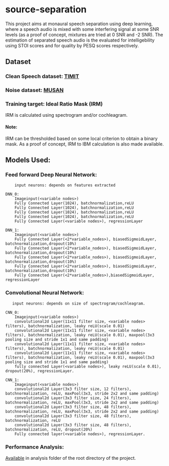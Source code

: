 # source-separation

This project aims at monaural speech separation using deep learning, where a speech audio is mixed with some interfering signal at some SNR levels (as a proof of concept, mixtures are tried at 0 SNR and -2 SNR). The estimation of separated speech audio is the evaluated for intelligebility using STOI scores and for quality by PESQ scores respectively.

## Dataset

### Clean Speech dataset: [TIMIT](https://catalog.ldc.upenn.edu/LDC93S1)

### Noise dataset: [MUSAN](https://www.openslr.org/17/)

### Training target: Ideal Ratio Mask (IRM) 
IRM is calculated using spectrogram and/or cochleagram.
                     
#### Note: 
IRM can be thresholded based on some local criterion 
to obtain a binary mask. As a proof of concept, IRM to IBM
calculation is also made available.

## Models Used:

### Feed forward Deep Neural Network:
        
        input neurons: depends on features extracted
        
```
DNN_0: 
    Imageinput(<variable nodes>)
    Fully Connected Layer(1024), batchnormalization,reLU
    Fully Connected Layer(1024), batchnormalization,reLU
    Fully Connected Layer(1024), batchnormalization,reLU
    Fully Connected Layer(1024), batchnormalization,reLU
    Fully Connected Layer(<variable nodes>), regressionLayer
```
```        
DNN_1: 
    Imageinput(<variable nodes>)
    Fully Connected Layer(<2*variable_nodes>), biasedSigmoidLayer, batchnormalization,dropout(10%)
    Fully Connected Layer(<2*variable_nodes>), biasedSigmoidLayer, batchnormalization,dropout(10%)
    Fully Connected Layer(<2*variable_nodes>), biasedSigmoidLayer, batchnormalization,dropout(10%)
    Fully Connected Layer(<2*variable_nodes>), biasedSigmoidLayer, batchnormalization,dropout(10%)
    Fully Connected Layer(<2*variable_nodes>),biasedSigmoidLayer, regressionLayer
```
        
### Convolutional Neural Network:

       input neurons: depends on size of spectrogram/cochleagram.
       
```
CNN_0:
    Imageinput(<variable nodes>)
    convolutional2d Layer(11x11 filter size, <variable nodes> filters), batchnormalization, leaky reLU(scale 0.01)
    convolutional2d Layer(11x11 filter size, <variable nodes> filters), batchnormalization, leaky reLU(scale 0.01), maxpool(3x3 pooling size and stride 1x1 and same padding)
    convolutional2d Layer(11x11 filter size, <variable nodes> filters), batchnormalization, leaky reLU(scale 0.01)
    convolutional2d Layer(11x11 filter size, <variable nodes> filters), batchnormalization, leaky reLU(scale 0.01), maxpool(3x3 pooling size and stride 1x1 and same padding)
    fully connected Layer(<variable nodes>), leaky reLU(scale 0.01), dropout(20%), regressionLayer.
```
       
```
CNN_1: 
    Imageinput(<variable nodes>)
    convolutional2d Layer(3x3 filter size, 12 filters), batchnormalization, reLU, maxPool(3x3, stride 2x2 and same padding) 
    convolutional2d Layer(3x3 filter size, 24 filters), batchnormalization, reLU, maxPool(3x3, stride 2x2 and same padding) 
    convolutional2d Layer(3x3 filter size, 48 filters), batchnormalization, reLU, maxPool(3x3, stride 2x2 and same padding) 
    convolutional2d Layer(3x3 filter size, 48 filters), batchnormalization, reLU 
    convolutional2d Layer(3x3 filter size, 48 filters), batchnormalization, reLU, dropout(20%) 
    Fully connected layer(<variable nodes>), regressionLayer.
```
       
       
 ### Performance Analysis: 

[Available](https://github.com/t6nand/source-separation/blob/master/analysis/performance_analysis.pdf) in analysis folder of the root directory of the project. 
